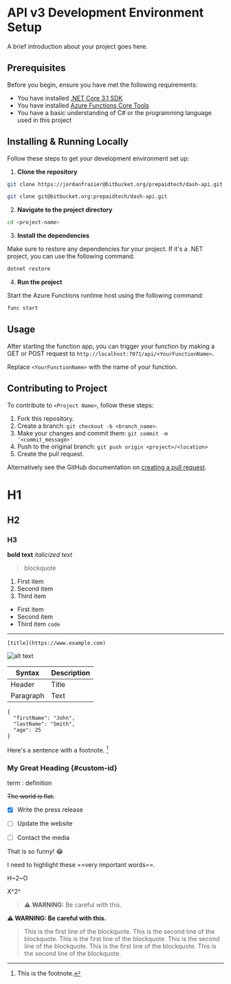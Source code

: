 # API v3 Development Environment Setup

A brief introduction about your project goes here.

## Prerequisites

Before you begin, ensure you have met the following requirements:

- You have installed [.NET Core 3.1 SDK](https://dotnet.microsoft.com/download/dotnet-core/3.1)
- You have installed [Azure Functions Core Tools](https://docs.microsoft.com/en-us/azure/azure-functions/functions-run-local)
- You have a basic understanding of C# or the programming language used in this project

## Installing & Running Locally

Follow these steps to get your development environment set up:

1. **Clone the repository**

```bash
git clone https://jordanfrazier@bitbucket.org/prepaidtech/dash-api.git
```
```bash
git clone git@bitbucket.org:prepaidtech/dash-api.git
```


2. **Navigate to the project directory**

```bash
cd <project-name>
```

3. **Install the dependencies**

Make sure to restore any dependencies for your project. If it's a .NET project, you can use the following command:

```bash
dotnet restore
```

4. **Run the project**

Start the Azure Functions runtime host using the following command:

```bash
func start
```

## Usage

After starting the function app, you can trigger your function by making a GET or POST request to `http://localhost:7071/api/<YourFunctionName>`.

Replace `<YourFunctionName>` with the name of your function.

## Contributing to Project

To contribute to `<Project Name>`, follow these steps:

1. Fork this repository.
2. Create a branch: `git checkout -b <branch_name>`.
3. Make your changes and commit them: `git commit -m '<commit_message>'`
4. Push to the original branch: `git push origin <project>/<location>`
5. Create the pull request.

Alternatively see the GitHub documentation on [creating a pull request](https://help.github.com/en/github/collaborating-with-issues-and-pull-requests/creating-a-pull-request).


# H1
## H2
### H3
**bold text**
*italicized text*
> blockquote
1. First item
2. Second item
3. Third item
- First item
- Second item
- Third item
`code`
---
    [title](https://www.example.com)

![alt text](image.jpg)


| Syntax | Description |
| ----------- | ----------- |
| Header | Title |
| Paragraph | Text |

```
{
  "firstName": "John",
  "lastName": "Smith",
  "age": 25
}
```

Here's a sentence with a footnote. [^1]

[^1]: This is the footnote.

### My Great Heading {#custom-id}


term
: definition

~~The world is flat.~~


- [x] Write the press release
- [ ] Update the website
- [ ] Contact the media


That is so funny! :joy:

I need to highlight these ==very important words==.

H~2~O

X^2^


> :warning: **WARNING:** Be careful with this.



**⚠️ WARNING: Be careful with this.**


> This is the first line of the blockquote.
> This is the second line of the blockquote.
> This is the first line of the blockquote.
> This is the second line of the blockquote.
> This is the first line of the blockquote.
> This is the second line of the blockquote.
